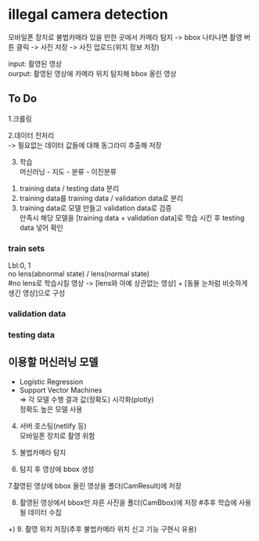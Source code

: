 illegal camera detection
===
모바일폰 장치로 불법카메라 있을 만한 곳에서 카메라 탐지
-> bbox 나타나면 촬영 버튼 클릭 -> 사진 저장 -> 사진 업로드(위치 정보 저장)

input: 촬영된 영상  
ourput: 촬영된 영상에 카메라 위치 탐지해 bbox 올린 영상 



## To Do  

1.크롤링


2.데이터 전처리  
-> 필요없는 데이터 값들에 대해 동그라미 추출해 저장

3. 학습  
머신러닝 - 지도 - 분류 - 이진분류

1) training data / testing data 분리
2) training data를 training data / validation data로 분리
3) training data로 모델 만들고 validation data로 검증  
만족시 해당 모델을 [training data + validation data]로 학습 시킨 후 testing data 넣어 확인

### train sets

Lbl:0, 1  
no lens(abnormal state) / lens(normal state)  
#no lens로 학습시킬 영상 -> [lens와 아예 상관없는 영상] + [동물 눈처럼 비슷하게 생긴 영상]으로 구성  

### validation data

### testing data


## 이용할 머신러닝 모델
- Logistic Regression  
- Support Vector Machines  
=> 각 모델 수행 결과 값(정확도) 시각화(plotly)  
정확도 높은 모델 사용  

4. 서버 호스팅(netlify 등)  
모바일폰 장치로 촬영 위함

5. 불법카메라 탐지

6. 탐지 후 영상에 bbox 생성

7.촬영된 영상에 bbox 올린 영상을 폴더(CamResult)에 저장

8. 촬영된 영상에서 bbox만 자른 사진을 폴더(CamBbox)에 저장  #추후 학습에 사용될 데이터 수집

+) 9. 촬영 위치 저장(추후 불법카메라 위치 신고 기능 구현시 유용)
